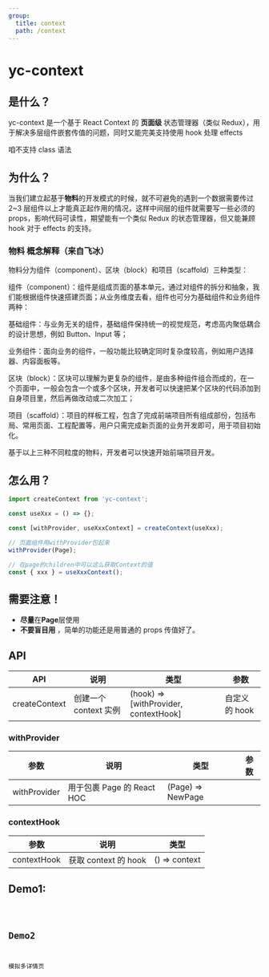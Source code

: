 ```yaml
---
group:
  title: context
  path: /context
---
```


# yc-context

## 是什么？

yc-context 是一个基于 React Context 的 **页面级** 状态管理器（类似 Redux），用于解决多层组件嵌套传值的问题，同时又能完美支持使用 hook 处理 effects

咱不支持 class 语法

## 为什么？

当我们建立起基于**物料**的开发模式的时候，就不可避免的遇到一个数据需要传过 2~3 层组件以上才能真正起作用的情况，这样中间层的组件就需要写一些必须的 props，影响代码可读性，期望能有一个类似 Redux 的状态管理器，但又能兼顾 hook 对于 effects 的支持。

### 物料 概念解释（来自飞冰）

物料分为组件（component）、区块（block）和项目（scaffold）三种类型：

组件（component）：组件是组成页面的基本单元，通过对组件的拆分和抽象，我们能根据组件快速搭建页面；从业务维度去看，组件也可分为基础组件和业务组件两种：

基础组件：与业务无关的组件，基础组件保持统一的视觉规范，考虑高内聚低耦合的设计思想，例如 Button、Input 等；

业务组件：面向业务的组件，一般功能比较确定同时复杂度较高，例如用户选择器、内容面板等。

区块（block）：区块可以理解为更复杂的组件，是由多种组件组合而成的，在一个页面中，一般会包含一个或多个区块，开发者可以快速把某个区块的代码添加到自身项目里，然后再做改动或二次加工；

项目（scaffold）：项目的样板工程，包含了完成前端项目所有组成部份，包括布局、常用页面、工程配置等，用户只需完成新页面的业务开发即可，用于项目初始化。

基于以上三种不同粒度的物料，开发者可以快速开始前端项目开发。

## 怎么用？

```javascript
import createContext from 'yc-context';

const useXxx = () => {};

const [withProvider, useXxxContext] = createContext(useXxx);

// 页面组件用withProvider包起来
withProvider(Page);

// 在page的children中可以这么获取Context的值
const { xxx } = useXxxContext();
```

## 需要注意！

- **尽量**在**Page**层使用
- **不要盲目用** ，简单的功能还是用普通的 props 传值好了。

## API

| API               | 说明                       | 类型                                  | 参数          |
| ----------------- | -------------------------- | ------------------------------------- | ------------- |
| createContext | 创建一个 context 实例 | (hook) => [withProvider, contextHook] | 自定义的 hook |

### withProvider

| 参数               | 说明                    | 类型              | 参数            |
| ------------------ | ------------ | ---------------- | ------ |
| withProvider       | 用于包裹 Page 的 React HOC | (Page) => NewPage |  |

### contextHook

| 参数        | 说明                                 | 类型                  |
| ----------- | ------------------------------------ | --------------------- |
| contextHook | 获取 context 的 hook                 | () => context |

## Demo1:

<code src="./demo/demo1.tsx" />

## Demo2

模拟多详情页

